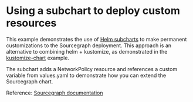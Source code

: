 # Using a subchart to deploy custom resources

This example demonstrates the use of [Helm subcharts] to make permanent customizations to the Sourcegraph deployment. This approach is an alternative to combining helm + kustomize, as demonstrated in the [kustomize-chart](../kustomize-chart) example.

The subchart adds a NetworkPolicy resource and references a custom variable from values.yaml to demonstrate how you can extend the Sourcegraph chart.

Reference:
[Sourcegraph documentation](https://docs.sourcegraph.com/admin/install/kubernetes/helm#subchart)

[Helm subcharts]: https://helm.sh/docs/chart_template_guide/subcharts_and_globals/
